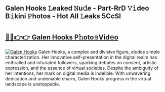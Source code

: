 ## Galen Hooks 𝙻eaked 𝙽u𝚍e - Part-RrD 𝚅𝚒deo B𝚒kini 𝙿hotos - Hot All 𝙻eaks 5CcSl

# <h2><a href="http://ld1ac8.urlbe.top/?page=Galen+Hooks">🔗🔗👉👉 Galen Hooks P𝚑oto𝚜Vid𝚎o</a></h2>

[![Galen Hooks](https://i.imgur.com/eBuTRDB.gif)](http://ld1ac8.urlbe.top/?page=Galen+Hooks)
Galen Hooks, a complex and divisive figure, eludes simple characterization. Her innovative self-presentation in the digital realm has enthralled and infuriated followers, sparking debates on consent, artistic expression, and the essence of virtual societies. Despite the ambiguity of her intentions, her mark on digital media is indelible. With unwavering dedication and undeniable charm, Galen Hooks progress in the virtual landscape is unstoppable.
